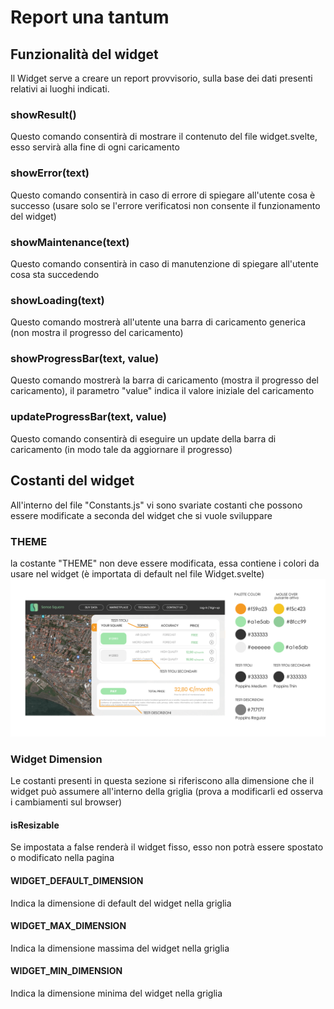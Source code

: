 # Report una tantum

## Funzionalità del widget

Il Widget serve a creare un report provvisorio, sulla base dei dati presenti relativi ai luoghi indicati.

### showResult()
Questo comando consentirà di mostrare il contenuto del file widget.svelte, esso servirà alla fine di ogni caricamento

### showError(text)
Questo comando consentirà in caso di errore di spiegare all'utente cosa è successo (usare solo se l'errore verificatosi non consente il funzionamento del widget)

### showMaintenance(text)
Questo comando consentirà in caso di manutenzione di spiegare all'utente cosa sta succedendo

### showLoading(text)
Questo comando mostrerà all'utente una barra di caricamento generica (non mostra il progresso del caricamento)

### showProgressBar(text, value)
Questo comando mostrerà la barra di caricamento (mostra il progresso del caricamento), il parametro "value" indica il valore iniziale del caricamento

### updateProgressBar(text, value)
Questo comando consentirà di eseguire un update della barra di caricamento (in modo tale da aggiornare il progresso)

## Costanti del widget
All'interno del file "Constants.js" vi sono svariate costanti che possono essere modificate a seconda del widget che si vuole sviluppare

### THEME
la costante "THEME" non deve essere modificata, essa contiene i colori da usare nel widget (è importata di default nel file Widget.svelte)
![Esempio tema](https://raw.githubusercontent.com/MaxMoffa/public-files/main/Palette%20Colori.png)

### Widget Dimension
Le costanti presenti in questa sezione si riferiscono alla dimensione che il widget può assumere all'interno della griglia (prova a modificarli ed osserva i cambiamenti sul browser)
#### isResizable
Se impostata a false renderà il widget fisso, esso non potrà essere spostato o modificato nella pagina
#### WIDGET_DEFAULT_DIMENSION
Indica la dimensione di default del widget nella griglia
#### WIDGET_MAX_DIMENSION
Indica la dimensione massima del widget nella griglia
#### WIDGET_MIN_DIMENSION
Indica la dimensione minima del widget nella griglia